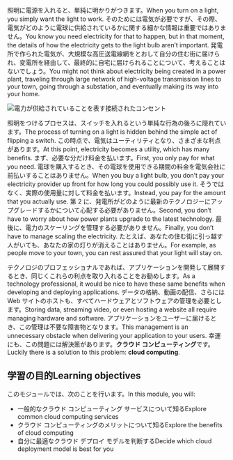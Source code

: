 <span data-ttu-id="641ea-101">照明に電源を入れると、単純に明かりがつきます。</span><span class="sxs-lookup"><span data-stu-id="641ea-101">When you turn on a light, you simply want the light to work.</span></span> <span data-ttu-id="641ea-102">そのためには電気が必要ですが、その際、電気がどのように電球に供給されているかに関する細かな情報は重要ではありません。</span><span class="sxs-lookup"><span data-stu-id="641ea-102">You know you need electricity for that to happen, but in that moment, the details of how the electricity gets to the light bulb aren’t important.</span></span> <span data-ttu-id="641ea-103">発電所で作られた電気が、大規模な高圧送電線網をとおして自分の住む街に届けられ、変電所を経由して、最終的に自宅に届けられることについて、考えることはないでしょう。</span><span class="sxs-lookup"><span data-stu-id="641ea-103">You might not think about electricity being created in a power plant, traveling through large network of high-voltage transmission lines to your town, going through a substation, and eventually making its way into your home.</span></span>

![電力が供給されていることを表す接続されたコンセント](../media/1-heading.png)

<span data-ttu-id="641ea-105">照明をつけるプロセスは、スイッチを入れるという単純な行為の後ろに隠れています。</span><span class="sxs-lookup"><span data-stu-id="641ea-105">The process of turning on a light is hidden behind the simple act of flipping a switch.</span></span> <span data-ttu-id="641ea-106">この時点で、電気はユーティリティとなり、さまざまな利点があります。</span><span class="sxs-lookup"><span data-stu-id="641ea-106">At this point, electricity becomes a utility, which has many benefits.</span></span> <span data-ttu-id="641ea-107">まず、必要な分だけ料金を払います。</span><span class="sxs-lookup"><span data-stu-id="641ea-107">First, you only pay for what you need.</span></span> <span data-ttu-id="641ea-108">電球を購入するとき、その電球を使用できる期間の料金を電気会社に前払いすることはありません。</span><span class="sxs-lookup"><span data-stu-id="641ea-108">When you buy a light bulb, you don’t pay your electricity provider up front for how long you could possibly use it.</span></span> <span data-ttu-id="641ea-109">そうではなく、実際の使用量に対して料金を払います。</span><span class="sxs-lookup"><span data-stu-id="641ea-109">Instead, you pay for the amount that you actually use.</span></span> <span data-ttu-id="641ea-110">第 2 に、発電所がどのように最新のテクノロジーにアップグレードするかについて心配する必要がありません。</span><span class="sxs-lookup"><span data-stu-id="641ea-110">Second, you don’t have to worry about how power plants upgrade to the latest technology.</span></span> <span data-ttu-id="641ea-111">最後に、電力のスケーリングを管理する必要がありません。</span><span class="sxs-lookup"><span data-stu-id="641ea-111">Finally, you don’t have to manage scaling the electricity.</span></span> <span data-ttu-id="641ea-112">たとえば、あなたの住む街に引っ越す人がいても、あなたの家の灯りが消えることはありません。</span><span class="sxs-lookup"><span data-stu-id="641ea-112">For example, as people move to your town, you can rest assured that your light will stay on.</span></span>

<span data-ttu-id="641ea-113">テクノロジのプロフェッショナルであれば、アプリケーションを開発して展開するとき、同じくこれらの利点を取り入れることをお勧めします。</span><span class="sxs-lookup"><span data-stu-id="641ea-113">As a technology professional, it would be nice to have these same benefits when developing and deploying applications.</span></span> <span data-ttu-id="641ea-114">データの格納、動画の配信、さらには Web サイトのホストも、すべてハードウェアとソフトウェアの管理を必要とします。</span><span class="sxs-lookup"><span data-stu-id="641ea-114">Storing data, streaming video, or even hosting a website all require managing hardware and software.</span></span> <span data-ttu-id="641ea-115">アプリケーションをユーザーに届けるとき、この管理は不要な障害物となります。</span><span class="sxs-lookup"><span data-stu-id="641ea-115">This management is an unnecessary obstacle when delivering your application to your users.</span></span> <span data-ttu-id="641ea-116">幸運にも、この問題には解決策があります。**クラウド コンピューティング**です。</span><span class="sxs-lookup"><span data-stu-id="641ea-116">Luckily there is a solution to this problem: **cloud computing**.</span></span>

## <a name="learning-objectives"></a><span data-ttu-id="641ea-117">学習の目的</span><span class="sxs-lookup"><span data-stu-id="641ea-117">Learning objectives</span></span>

<span data-ttu-id="641ea-118">このモジュールでは、次のことを行います。</span><span class="sxs-lookup"><span data-stu-id="641ea-118">In this module, you will:</span></span>

- <span data-ttu-id="641ea-119">一般的なクラウド コンピューティング サービスについて知る</span><span class="sxs-lookup"><span data-stu-id="641ea-119">Explore common cloud computing services</span></span>
- <span data-ttu-id="641ea-120">クラウド コンピューティングのメリットについて知る</span><span class="sxs-lookup"><span data-stu-id="641ea-120">Explore the benefits of cloud computing</span></span>
- <span data-ttu-id="641ea-121">自分に最適なクラウド デプロイ モデルを判断する</span><span class="sxs-lookup"><span data-stu-id="641ea-121">Decide which cloud deployment model is best for you</span></span>

